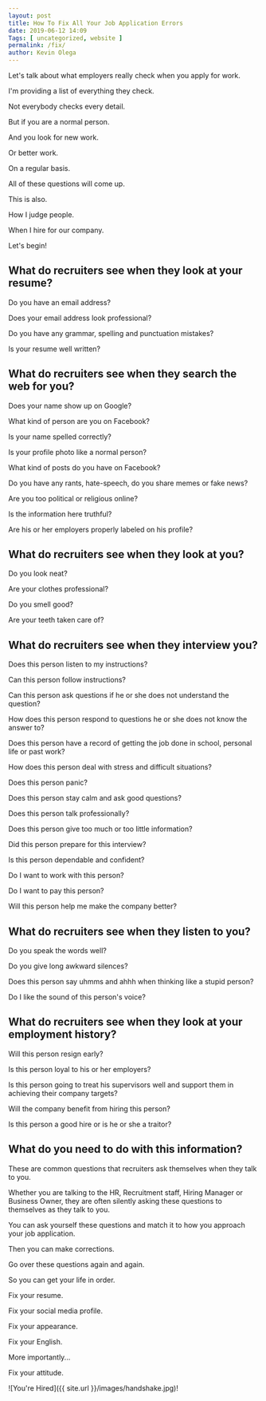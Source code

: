 ```yaml
--- 
layout: post 
title: How To Fix All Your Job Application Errors
date: 2019-06-12 14:09
Tags: [ uncategorized, website ]
permalink: /fix/ 
author: Kevin Olega 
--- 
```

Let's talk about what employers really check when you apply for work.

I'm providing a list of everything they check.

Not everybody checks every detail.

But if you are a normal person.

And you look for new work.

Or better work.

On a regular basis.

All of these questions will come up.

This is also.

How I judge people.

When I hire for our company.

Let's begin!

## What do recruiters see when they look at your resume?

Do you have an email address?

Does your email address look professional?

Do you have any grammar, spelling and punctuation mistakes?

Is your resume well written?

## What do recruiters see when they search the web for you?

Does your name show up on Google?

What kind of person are you on Facebook?

Is your name spelled correctly?

Is your profile photo like a normal person?

What kind of posts do you have on Facebook?

Do you have any rants, hate-speech, do you share memes or fake news?

Are you too political or religious online?

Is the information here truthful?

Are his or her employers properly labeled on his profile?

## What do recruiters see when they look at you?

Do you look neat?

Are your clothes professional?

Do you smell good?

Are your teeth taken care of?

## What do recruiters see when they interview you?

Does this person listen to my instructions?

Can this person follow instructions?

Can this person ask questions if he or she does not understand the question?

How does this person respond to questions he or she does not know the answer to?

Does this person have a record of getting the job done in school, personal life or past work?

How does this person deal with stress and difficult situations?

Does this person panic?

Does this person stay calm and ask good questions?

Does this person talk professionally?

Does this person give too much or too little information?

Did this person prepare for this interview?

Is this person dependable and confident?

Do I want to work with this person?

Do I want to pay this person?

Will this person help me make the company better?

## What do recruiters see when they listen to you?

Do you speak the words well?

Do you give long awkward silences?

Does this person say uhmms and ahhh when thinking like a stupid person?

Do I like the sound of this person's voice?

## What do recruiters see when they look at your employment history?

Will this person resign early?

Is this person loyal to his or her employers?

Is this person going to treat his supervisors well and support them in achieving their company targets?

Will the company benefit from hiring this person?

Is this person a good hire or is he or she a traitor?

## What do you need to do with this information?

These are common questions that recruiters ask themselves when they talk to you.

Whether you are talking to the HR, Recruitment staff, Hiring Manager or Business Owner, they are often silently asking these questions to themselves as they talk to you.

You can ask yourself these questions and match it to how you approach your job application.

Then you can make corrections.

Go over these questions again and again.

So you can get your life in order.

Fix your resume.

Fix your social media profile.

Fix your appearance.

Fix your English.

More importantly...

Fix your attitude.

![You're Hired]({{ site.url }}/images/handshake.jpg)!